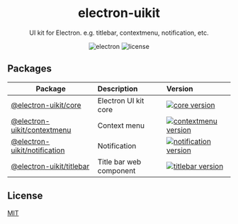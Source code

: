 <h1 align="center">electron-uikit</h1>

<p align="center">UI kit for Electron. e.g. titlebar, contextmenu, notification, etc.</p>

<p align="center">
<img src="https://img.shields.io/badge/electron->=15.0.0-9feaf9.svg" alt="electron" />
<img src="https://img.shields.io/github/license/alex8088/electron-uikit?color=blue" alt="license" />
</p>

## Packages

| Package                                               | Description             | Version                                                                                                                                |
| ----------------------------------------------------- | :---------------------- | :------------------------------------------------------------------------------------------------------------------------------------- |
| [@electron-uikit/core](packages/core)                 | Electron UI kit core    | [![core version](https://img.shields.io/npm/v/@electron-uikit/core.svg?label=%20)](packages/core/CHANGELOG.md)                         |
| [@electron-uikit/contextmenu](packages/contextmenu)   | Context menu            | [![contextmenu version](https://img.shields.io/npm/v/@electron-uikit/contextmenu.svg?label=%20)](packages/contextmenu/CHANGELOG.md)    |
| [@electron-uikit/notification](packages/notification) | Notification            | [![notification version](https://img.shields.io/npm/v/@electron-uikit/notification.svg?label=%20)](packages/notification/CHANGELOG.md) |
| [@electron-uikit/titlebar](packages/titlebar)         | Title bar web component | [![titlebar version](https://img.shields.io/npm/v/@electron-uikit/titlebar.svg?label=%20)](packages/titlebar/CHANGELOG.md)             |

## License

[MIT](./LICENSE)
